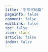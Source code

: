 ```yaml
---
title: '手写代码篇'
pageInfo: false
comment: false
editLink: false
toc: false
icon: stack
article: false
index: false
---
```


<AutoCatalog base='/accumulation/HandWrite/' />